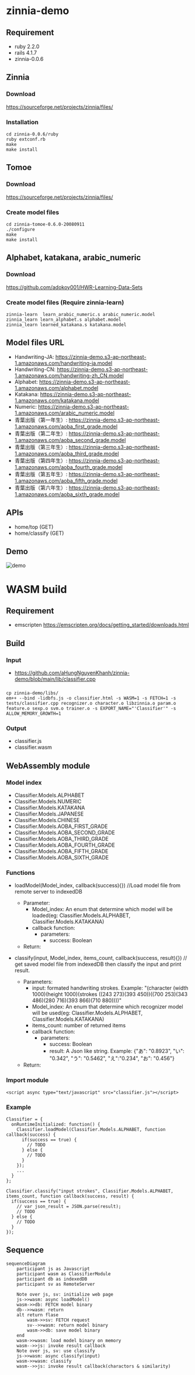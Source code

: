 # zinnia-demo

## Requirement
- ruby 2.2.0
- rails 4.1.7
- zinnia-0.0.6
## Zinnia
### Download
https://sourceforge.net/projects/zinnia/files/

### Installation

```
cd zinnia-0.0.6/ruby
ruby extconf.rb
make
make install
```
## Tomoe
### Download
https://sourceforge.net/projects/zinnia/files/

### Create model files
```
cd zinnia-tomoe-0.6.0-20080911
./configure
make
make install
```
## Alphabet, katakana, arabic_numeric 
### Download
https://github.com/adokoy001/HWR-Learning-Data-Sets
### Create model files (Require zinnia-learn)

```
zinnia-learn  learn_arabic_numeric.s arabic_numeric.model
zinnia_learn learn_alphabet.s alphabet.model
zinnia_learn learned_katakana.s katakana.model
```

## Model files URL

- Handwriting-JA: https://zinnia-demo.s3-ap-northeast-1.amazonaws.com/handwriting-ja.model
- Handwriting-CN: https://zinnia-demo.s3-ap-northeast-1.amazonaws.com/handwriting-zh_CN.model
- Alphabet: https://zinnia-demo.s3-ap-northeast-1.amazonaws.com/alphabet.model
- Katakana: https://zinnia-demo.s3-ap-northeast-1.amazonaws.com/katakana.model
- Numeric: https://zinnia-demo.s3-ap-northeast-1.amazonaws.com/arabic_numeric.model
- 青葉出版（第一年生）: https://zinnia-demo.s3-ap-northeast-1.amazonaws.com/aoba_first_grade.model
- 青葉出版（第二年生）: https://zinnia-demo.s3-ap-northeast-1.amazonaws.com/aoba_second_grade.model
- 青葉出版（第三年生）: https://zinnia-demo.s3-ap-northeast-1.amazonaws.com/aoba_third_grade.model
- 青葉出版（第四年生）: https://zinnia-demo.s3-ap-northeast-1.amazonaws.com/aoba_fourth_grade.model
- 青葉出版（第五年生）: https://zinnia-demo.s3-ap-northeast-1.amazonaws.com/aoba_fifth_grade.model
- 青葉出版（第六年生）: https://zinnia-demo.s3-ap-northeast-1.amazonaws.com/aoba_sixth_grade.model

## APIs
- home/top (GET)
- home/classify (GET)

## Demo

![demo](https://github.com/aHungNguyenKhanh/zinnia-demo/blob/main/demo.gif)

# WASM build

## Requirement

- emscripten
https://emscripten.org/docs/getting_started/downloads.html

## Build

### Input
- https://github.com/aHungNguyenKhanh/zinnia-demo/blob/main/lib/classifier.cpp

### 
```
cp zinnia-demo/libs/
em++ --bind -lidbfs.js -o classifier.html -s WASM=1 -s FETCH=1 -s tests/classifier.cpp recognizer.o character.o libzinnia.o param.o feature.o sexp.o svm.o trainer.o -s EXPORT_NAME="'Classifier'" -s ALLOW_MEMORY_GROWTH=1
```

### Output

- classifier.js
- classifier.wasm

## WebAssembly module

### Model index
- Classifier.Models.ALPHABET
- Classifier.Models.NUMERIC
- Classifier.Models.KATAKANA
- Classifier.Models.JAPANESE
- Classifier.Models.CHINESE
- Classifier.Models.AOBA_FIRST_GRADE
- Classifier.Models.AOBA_SECOND_GRADE
- Classifier.Models.AOBA_THIRD_GRADE
- Classifier.Models.AOBA_FOURTH_GRADE
- Classifier.Models.AOBA_FIFTH_GRADE
- Classifier.Models.AOBA_SIXTH_GRADE
### Functions
- loadModel(Model_index, callback(success){}) //Load model file from remote server to indexedDB 
  - Parameter: 
    - Model_index: An enum that determine which model will be loaded(eg: Classifier.Models.ALPHABET, Classifier.Models.KATAKANA)
    - callback function:
      - parameters:
        - success: Boolean
  - Return: 
    
- classify(input, Model_index, items_count, callback(success, result){}) // get saved model file from indexedDB then classify the input and print result.
  - Parameters:
    - input: formated handwriting strokes. Example: "(character (width 1000)(height 1000)(strokes ((243 273)(393 450))((700 253)(343 486)(280 716)(393 866)(710 880))))"
    - Model_index: An enum that determine which recognizer model will be used(eg: Classifier.Models.ALPHABET, Classifier.Models.KATAKANA)
    - items_count: number of returned items 
    - callback function:
      - parameters:
        - success: Boolean
        - result: A Json like string. Example: {"あ": "0.8923", "い": "0.342", "う": "0.5462", "え":"0.234", "お": "0.456"}
  - Return:

### Import module

```
<script async type="text/javascript" src="classifier.js"></script>
```

### Example 

```
Classifier = {
  onRuntimeInitialized: function() {
    Classifier.loadModel(Classifier.Models.ALPHABET, function callback(success) {
      if(success == true) {
        // TODO
      } else {
        // TODO
      }
    });
    ...
  }
};

```

```
Classifier.classify("input strokes", Classifier.Models.ALPHABET, items_count, function callback(success, result) {
  if(success == true) {
    // var json_result = JSON.parse(result);
    // TODO
  } else {
    // TODO
  }
});
```
## Sequence

```mermaid
sequenceDiagram
    participant js as Javascript
    participant wasm as ClassifierModule
    participant db as indexedDB
    participant sv as RemoteServer

    Note over js, sv: initialize web page
    js->>wasm: async loadModel()
    wasm->>db: FETCH model binary
    db-->>wasm: return 
    alt return flase
        wasm->>sv: FETCH request
        sv-->>wasm: return model binary
        wasm->>db: save model binary
    end
    wasm->>wasm: load model binary on memory
    wasm-->>js: invoke result callback
    Note over js, sv: use classify
    js->>wasm: async classify(input)
    wasm->>wasm: classify
    wasm-->>js: invoke result callback(charactors & similarity)
```